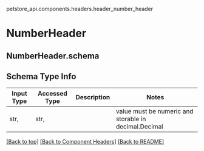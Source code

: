 petstore_api.components.headers.header_number_header
# NumberHeader
## <a id="header_number_headerschema" >NumberHeader.schema</a>

## Schema Type Info
Input Type | Accessed Type | Description | Notes
------------ | ------------- | ------------- | -------------
str,  | str,  |  | value must be numeric and storable in decimal.Decimal

[[Back to top]](#top) [[Back to Component Headers]](../../../README.md#Component-Headers) [[Back to README]](../../../README.md)
